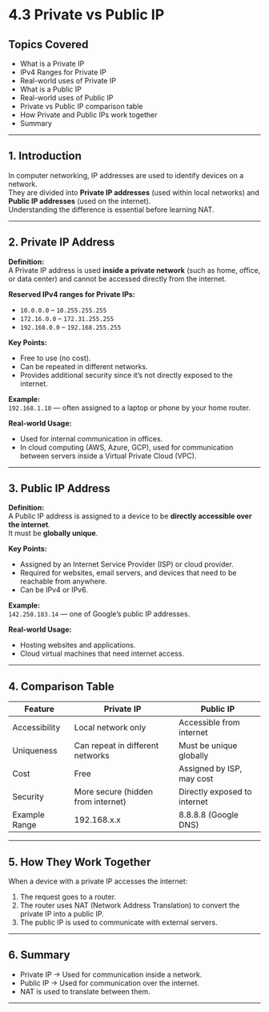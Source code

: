 # 4.3 Private vs Public IP

## Topics Covered
- What is a Private IP
- IPv4 Ranges for Private IP
- Real-world uses of Private IP
- What is a Public IP
- Real-world uses of Public IP
- Private vs Public IP comparison table
- How Private and Public IPs work together
- Summary

---

## 1. Introduction
In computer networking, IP addresses are used to identify devices on a network.  
They are divided into **Private IP addresses** (used within local networks) and **Public IP addresses** (used on the internet).  
Understanding the difference is essential before learning NAT.

---

## 2. Private IP Address
**Definition:**  
A Private IP address is used **inside a private network** (such as home, office, or data center) and cannot be accessed directly from the internet.

**Reserved IPv4 ranges for Private IPs:**
- `10.0.0.0` – `10.255.255.255`
- `172.16.0.0` – `172.31.255.255`
- `192.168.0.0` – `192.168.255.255`

**Key Points:**
- Free to use (no cost).
- Can be repeated in different networks.
- Provides additional security since it’s not directly exposed to the internet.

**Example:**  
`192.168.1.10` — often assigned to a laptop or phone by your home router.

**Real-world Usage:**
- Used for internal communication in offices.
- In cloud computing (AWS, Azure, GCP), used for communication between servers inside a Virtual Private Cloud (VPC).

---

## 3. Public IP Address
**Definition:**  
A Public IP address is assigned to a device to be **directly accessible over the internet**.  
It must be **globally unique**.

**Key Points:**
- Assigned by an Internet Service Provider (ISP) or cloud provider.
- Required for websites, email servers, and devices that need to be reachable from anywhere.
- Can be IPv4 or IPv6.

**Example:**  
`142.250.183.14` — one of Google’s public IP addresses.

**Real-world Usage:**
- Hosting websites and applications.
- Cloud virtual machines that need internet access.

---

## 4. Comparison Table

| Feature           | Private IP           | Public IP              |
|-------------------|----------------------|------------------------|
| Accessibility     | Local network only   | Accessible from internet |
| Uniqueness        | Can repeat in different networks | Must be unique globally |
| Cost              | Free                 | Assigned by ISP, may cost |
| Security          | More secure (hidden from internet) | Directly exposed to internet |
| Example Range     | 192.168.x.x          | 8.8.8.8 (Google DNS)   |

---

## 5. How They Work Together
When a device with a private IP accesses the internet:
1. The request goes to a router.
2. The router uses NAT (Network Address Translation) to convert the private IP into a public IP.
3. The public IP is used to communicate with external servers.

---

## 6. Summary
- Private IP → Used for communication inside a network.
- Public IP → Used for communication over the internet.
- NAT is used to translate between them.

---
